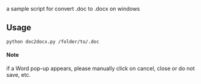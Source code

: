 
a sample script for convert .doc to .docx on windows

## Usage


```
python doc2docx.py /folder/to/.doc
```

#### Note

if a Word pop-up appears, please manually click on cancel, close or do not save, etc.
